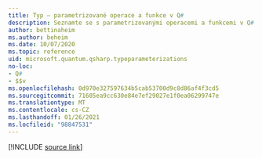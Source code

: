 ```yaml
---
title: Typ – parametrizované operace a funkce v Q#
description: Seznamte se s parametrizovanými operacemi a funkcemi v Q# programovacím jazyce.
author: bettinaheim
ms.author: beheim
ms.date: 10/07/2020
ms.topic: reference
uid: microsoft.quantum.qsharp.typeparameterizations
no-loc:
- Q#
- $$v
ms.openlocfilehash: 0d970e327597634b5cab53700d9c8d86af4f3cd5
ms.sourcegitcommit: 71605ea9cc630e84e7ef29027e1f0ea06299747e
ms.translationtype: MT
ms.contentlocale: cs-CZ
ms.lasthandoff: 01/26/2021
ms.locfileid: "98847531"
---
```

<!---
# Type parameterization in Q#
-->

[!INCLUDE [source link](~/includes/qsharp-language/Specifications/Language/4_TypeSystem/TypeParameterizations.md)]

